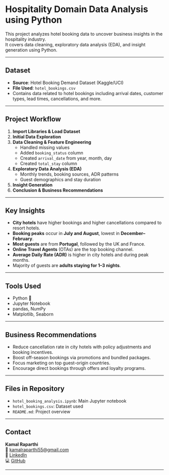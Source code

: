 # Hospitality Domain Data Analysis using Python

This project analyzes hotel booking data to uncover business insights in the hospitality industry.  
It covers data cleaning, exploratory data analysis (EDA), and insight generation using Python.

---

## Dataset

- **Source**: Hotel Booking Demand Dataset (Kaggle/UCI)
- **File Used**: `hotel_bookings.csv`
- Contains data related to hotel bookings including arrival dates, customer types, lead times, cancellations, and more.

---

## Project Workflow

1. **Import Libraries & Load Dataset**
2. **Initial Data Exploration**
3. **Data Cleaning & Feature Engineering**
    - Handled missing values
    - Added `booking_status` column
    - Created `arrival_date` from year, month, day
    - Created `total_stay` column
4. **Exploratory Data Analysis (EDA)**
    - Monthly trends, booking sources, ADR patterns
    - Guest demographics and stay duration
5. **Insight Generation**
6. **Conclusion & Business Recommendations**

---

## Key Insights

- **City hotels** have higher bookings and higher cancellations compared to resort hotels.
- **Booking peaks** occur in **July and August**, lowest in **December–February**.
- **Most guests** are from **Portugal**, followed by the UK and France.
- **Online Travel Agents** (OTAs) are the top booking channel.
- **Average Daily Rate (ADR)** is higher in city hotels and during peak months.
- Majority of guests are **adults staying for 1–3 nights**.

---

## Tools Used

- Python 🐍
- Jupyter Notebook
- pandas, NumPy
- Matplotlib, Seaborn

---

## Business Recommendations

- Reduce cancellation rate in city hotels with policy adjustments and booking incentives.
- Boost off-season bookings via promotions and bundled packages.
- Focus marketing on top guest-origin countries.
- Encourage direct bookings through offers and loyalty programs.

---

## Files in Repository

- `hotel_booking_analysis.ipynb`: Main Jupyter notebook
- `hotel_bookings.csv`: Dataset used
- `README.md`: Project overview

---

## Contact

**Kamal Raparthi**  
📧 kamalraparthi55@gmail.com    
🔗 [LinkedIn](https://www.linkedin.com/in/kamal-raparthi-0a2095339)  
💻 [GitHub](https://github.com/Kamalraparthi)

---
